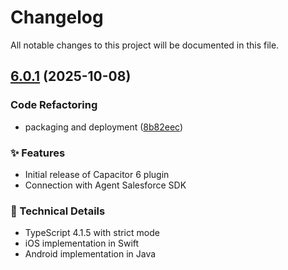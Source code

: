 # Changelog

All notable changes to this project will be documented in this file.

## [6.0.1](https://github.com/Axitymx/25_IONIC_Plugin_Salesforce_Agent/compare/v6.0.0...v6.0.1) (2025-10-08)

### Code Refactoring

* packaging and deployment ([8b82eec](https://github.com/Axitymx/25_IONIC_Plugin_Salesforce_Agent/commit/8b82eec0414f4858e7a635d85606dc524b726452))

### ✨ Features

- Initial release of Capacitor 6 plugin
- Connection with Agent Salesforce SDK

### 🔧 Technical Details

- TypeScript 4.1.5 with strict mode
- iOS implementation in Swift
- Android implementation in Java
